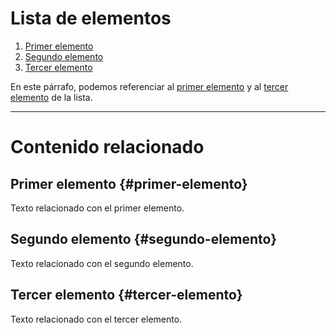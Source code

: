 # Lista de elementos

1. [Primer elemento][1]
2. [Segundo elemento][2]
3. [Tercer elemento][3]

En este párrafo, podemos referenciar al [primer elemento][1] y al [tercer elemento][3] de la lista.

[1]: #primer-elemento
[2]: #segundo-elemento
[3]: #tercer-elemento

---

# Contenido relacionado

## Primer elemento {#primer-elemento}

Texto relacionado con el primer elemento.

## Segundo elemento {#segundo-elemento}

Texto relacionado con el segundo elemento.

## Tercer elemento {#tercer-elemento}

Texto relacionado con el tercer elemento.
